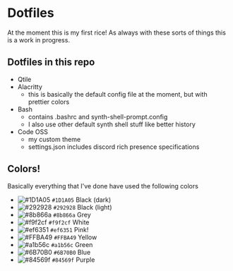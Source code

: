 # Dotfiles
At the moment this is my first rice! As always with these sorts of things this is a work in progress.


## Dotfiles in this repo 
- Qtile
- Alacritty
  - this is basically the default config file at the moment, but with prettier colors
- Bash
  - contains .bashrc and synth-shell-prompt.config
  - I also use other default synth shell stuff like better history
- Code OSS
  - my custom theme
  - settings.json includes discord rich presence specifications

## Colors!
Basically everything that I've done have used the following colors
- ![#1D1A05](https://placehold.co/15x15/1d1a05/1d1a05.png) `#1D1A05` Black (dark)
- ![#292928](https://placehold.co/15x15/292928/292928.png) `#292928` Black (light)
- ![#8b866a](https://placehold.co/15x15/8b866a/8b866a.png) `#8b866a` Grey
- ![#f9f2cf](https://placehold.co/15x15/f9f2cf/f9f2cf.png) `#f9f2cf` White
- ![#ef6351](https://placehold.co/15x15/ef6351/ef6351.png) `#ef6351` Pink!
- ![#FFBA49](https://placehold.co/15x15/FFBA49/FFBA49.png) `#FFBA49` Yellow
- ![#a1b56c](https://placehold.co/15x15/a1b56c/a1b56c.png) `#a1b56c` Green
- ![#6B70B0](https://placehold.co/15x15/6B70B0/6B70B0.png) `#6B70B0` Blue
- ![#84569f](https://placehold.co/15x15/84569f/84569f.png) `#84569f` Purple
